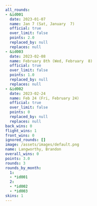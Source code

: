 ```yaml
---
all_rounds:
- &id001
  date: 2023-01-07
  name: Jan 7 (Sat, January  7)
  official: true
  over_limit: false
  points: 2.0
  replaced_by: null
  replaces: null
- &id003
  date: 2023-02-08
  name: February 8th (Wed, February  8)
  official: true
  over_limit: false
  points: 1.0
  replaced_by: null
  replaces: null
- &id002
  date: 2023-02-24
  name: Feb 24 (Fri, February 24)
  official: true
  over_limit: false
  points: 0
  replaced_by: null
  replaces: null
back_wins: 0
flight_wins: 1
front_wins: 0
ignored_rounds: []
image: /assets/images/default.png
name: Langworthy, Brandon
overall_wins: 0
points: 3.0
rounds: 3
rounds_by_month:
  1:
  - *id001
  2:
  - *id002
  - *id003
skins: 1
---
```


